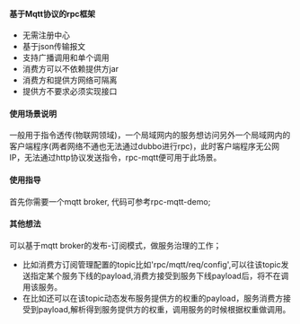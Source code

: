 #### 基于Mqtt协议的rpc框架

* 无需注册中心
* 基于json传输报文
* 支持广播调用和单个调用
* 消费方可以不依赖提供方jar
* 消费方和提供方网络可隔离
* 提供方不要求必须实现接口

#### 使用场景说明

一般用于指令透传(物联网领域)，一个局域网内的服务想访问另外一个局域网内的客户端程序(两者网络不通也无法通过dubbo进行rpc)，此时客户端程序无公网IP，无法通过http协议发送指令，rpc-mqtt便可用于此场景。

#### 使用指导

首先你需要一个mqtt broker, 代码可参考rpc-mqtt-demo;

#### 其他想法

可以基于mqtt broker的发布-订阅模式，做服务治理的工作；

* 比如消费方订阅管理配置的topic比如'rpc/mqtt/req/config',可以往该topic发送指定某个服务下线的payload,消费方接受到服务下线payload后，将不在调用该服务。
* 在比如还可以在该topic动态发布服务提供方的权重的payload，服务消费方接受到payload,解析得到服务提供方的权重，调用服务的时候根据权重做调用。
